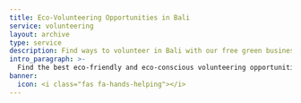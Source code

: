 ```yaml
---
title: Eco-Volunteering Opportunities in Bali
service: volunteering
layout: archive
type: service
description: Find ways to volunteer in Bali with our free green business directory.
intro_paragraph: >-
  Find the best eco-friendly and eco-conscious volunteering opportunities in Bali. There are many ways to give back while in Bali. Whether you have a day or several months, you can find ways to volunteer in Bali so that your time is spent improving the environment and community.
banner:
  icon: <i class="fas fa-hands-helping"></i>
---
```

